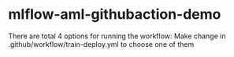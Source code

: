 # mlflow-aml-githubaction-demo

There are total 4 options for running the workflow: Make change in .github/workflow/train-deploy.yml to choose one of them